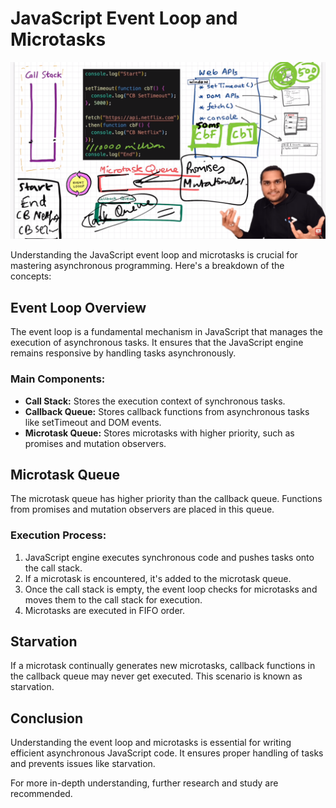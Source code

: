 JavaScript Event Loop and Microtasks
====================================
![Event Loop](./event%20loop.png)

Understanding the JavaScript event loop and microtasks is crucial for mastering asynchronous programming. Here's a breakdown of the concepts:

Event Loop Overview
-------------------

The event loop is a fundamental mechanism in JavaScript that manages the execution of asynchronous tasks. It ensures that the JavaScript engine remains responsive by handling tasks asynchronously.

### Main Components:

*   **Call Stack:** Stores the execution context of synchronous tasks.
*   **Callback Queue:** Stores callback functions from asynchronous tasks like setTimeout and DOM events.
*   **Microtask Queue:** Stores microtasks with higher priority, such as promises and mutation observers.

Microtask Queue
---------------

The microtask queue has higher priority than the callback queue. Functions from promises and mutation observers are placed in this queue.

### Execution Process:

1.  JavaScript engine executes synchronous code and pushes tasks onto the call stack.
2.  If a microtask is encountered, it's added to the microtask queue.
3.  Once the call stack is empty, the event loop checks for microtasks and moves them to the call stack for execution.
4.  Microtasks are executed in FIFO order.

Starvation
----------

If a microtask continually generates new microtasks, callback functions in the callback queue may never get executed. This scenario is known as starvation.

Conclusion
----------

Understanding the event loop and microtasks is essential for writing efficient asynchronous JavaScript code. It ensures proper handling of tasks and prevents issues like starvation.

For more in-depth understanding, further research and study are recommended.